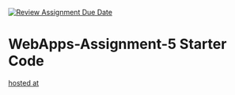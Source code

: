 [![Review Assignment Due Date](https://classroom.github.com/assets/deadline-readme-button-24ddc0f5d75046c5622901739e7c5dd533143b0c8e959d652212380cedb1ea36.svg)](https://classroom.github.com/a/7kKA03Up)
# WebApps-Assignment-5 Starter Code
[hosted at ](https://44-563-webapps-f23.github.io/44563-webapps-f23-assignment5-KavyaAlavala/cities.html)

